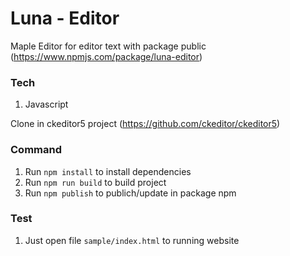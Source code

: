 # Luna - Editor

Maple Editor for editor text with package public
(https://www.npmjs.com/package/luna-editor)

### Tech
1. Javascript

Clone in ckeditor5 project
(https://github.com/ckeditor/ckeditor5)

### Command
1. Run `npm install` to install dependencies
2. Run `npm run build` to build project
3. Run `npm publish` to publich/update in package npm

### Test
1. Just open file `sample/index.html` to running website